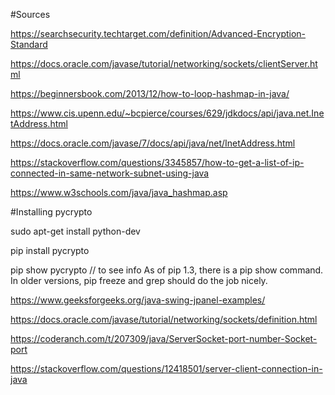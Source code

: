 #Sources

https://searchsecurity.techtarget.com/definition/Advanced-Encryption-Standard

https://docs.oracle.com/javase/tutorial/networking/sockets/clientServer.html

https://beginnersbook.com/2013/12/how-to-loop-hashmap-in-java/

https://www.cis.upenn.edu/~bcpierce/courses/629/jdkdocs/api/java.net.InetAddress.html

https://docs.oracle.com/javase/7/docs/api/java/net/InetAddress.html

https://stackoverflow.com/questions/3345857/how-to-get-a-list-of-ip-connected-in-same-network-subnet-using-java

https://www.w3schools.com/java/java_hashmap.asp

#Installing pycrypto

sudo apt-get install python-dev

pip install pycrypto

pip show pycrypto // to see info As of pip 1.3, there is a pip show command. In older versions, pip freeze and grep should do the job nicely.

https://www.geeksforgeeks.org/java-swing-jpanel-examples/

https://docs.oracle.com/javase/tutorial/networking/sockets/definition.html

https://coderanch.com/t/207309/java/ServerSocket-port-number-Socket-port

https://stackoverflow.com/questions/12418501/server-client-connection-in-java